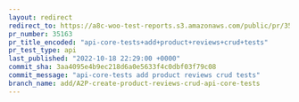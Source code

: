 ```yaml
---
layout: redirect
redirect_to: https://a8c-woo-test-reports.s3.amazonaws.com/public/pr/35163/api/index.html
pr_number: 35163
pr_title_encoded: "api-core-tests+add+product+reviews+crud+tests"
pr_test_type: api
last_published: "2022-10-18 22:29:00 +0000"
commit_sha: 3aa4095e4b9ec218d6a0e5633f4c0dbf03f79c08
commit_message: "api-core-tests add product reviews crud tests"
branch_name: add/A2P-create-product-reviews-crud-api-core-tests
---
```

